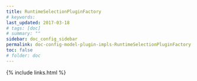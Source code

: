 ```yaml
---
title: RuntimeSelectionPluginFactory
# keywords:
last_updated: 2017-03-18
# tags: [doc]
# summary: ""
sidebar: doc_config_sidebar
permalink: doc-config-model-plugin-impls-RuntimeSelectionPluginFactory.html
toc: false
# folder: doc
---
```


{% include links.html %}
